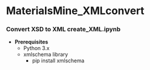 # MaterialsMine_XMLconvert

### Convert XSD to XML **create_XML.ipynb**

- **Prerequisites**
  - Python 3.x
  - xmlschema library
      - pip install xmlschema
  

